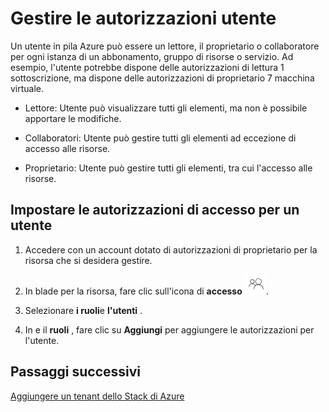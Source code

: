 <properties
    pageTitle="Gestire le autorizzazioni alle risorse per ogni utente in pila Azure (amministratore del servizio e tenant) | Microsoft Azure"
    description="Come amministratore del servizio o tenant, informazioni su come gestire le autorizzazioni alle risorse per ogni utente."
    services="azure-stack"
    documentationCenter=""
    authors="ErikjeMS"
    manager="byronr"
    editor=""/>

<tags
    ms.service="azure-stack"
    ms.workload="na"
    ms.tgt_pltfrm="na"
    ms.devlang="na"
    ms.topic="article"
    ms.date="09/26/2016"
    ms.author="erikje"/>

# <a name="manage-user-permissions"></a>Gestire le autorizzazioni utente

Un utente in pila Azure può essere un lettore, il proprietario o collaboratore per ogni istanza di un abbonamento, gruppo di risorse o servizio. Ad esempio, l'utente potrebbe dispone delle autorizzazioni di lettura 1 sottoscrizione, ma dispone delle autorizzazioni di proprietario 7 macchina virtuale.

-   Lettore: Utente può visualizzare tutti gli elementi, ma non è possibile apportare le modifiche.

-   Collaboratori: Utente può gestire tutti gli elementi ad eccezione di accesso alle risorse.

-   Proprietario: Utente può gestire tutti gli elementi, tra cui l'accesso alle risorse.


## <a name="set-access-permissions-for-a-user"></a>Impostare le autorizzazioni di accesso per un utente

1.  Accedere con un account dotato di autorizzazioni di proprietario per la risorsa che si desidera gestire.

2.  In blade per la risorsa, fare clic sull'icona di **accesso** ![](media/azure-stack-manage-permissions/image1.png).

3.  Selezionare **i ruoli**e **l'utenti** .

4.  In e il **ruoli** , fare clic su **Aggiungi** per aggiungere le autorizzazioni per l'utente.

## <a name="next-steps"></a>Passaggi successivi

[Aggiungere un tenant dello Stack di Azure](azure-stack-add-new-user-aad.md)
